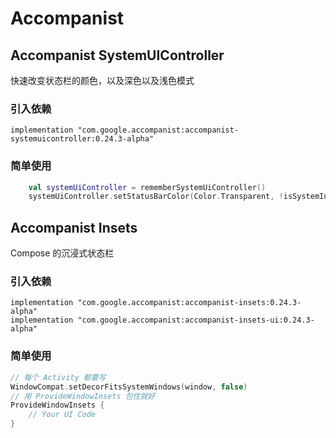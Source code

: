 # Accompanist
## Accompanist SystemUIController
快速改变状态栏的颜色，以及深色以及浅色模式
### 引入依赖
``` Gradle
implementation "com.google.accompanist:accompanist-systemuicontroller:0.24.3-alpha"
```
### 简单使用
``` kotlin
    val systemUiController = rememberSystemUiController()
    systemUiController.setStatusBarColor(Color.Transparent, !isSystemInDarkTheme())
```
## Accompanist Insets
Compose 的沉浸式状态栏
### 引入依赖
``` Gradle
implementation "com.google.accompanist:accompanist-insets:0.24.3-alpha"
implementation "com.google.accompanist:accompanist-insets-ui:0.24.3-alpha"
```
### 简单使用
``` kotlin
// 每个 Activity 都要写
WindowCompat.setDecorFitsSystemWindows(window, false)
// 用 ProvideWindowInsets 包住就好
ProvideWindowInsets {
    // Your UI Code
}
```

